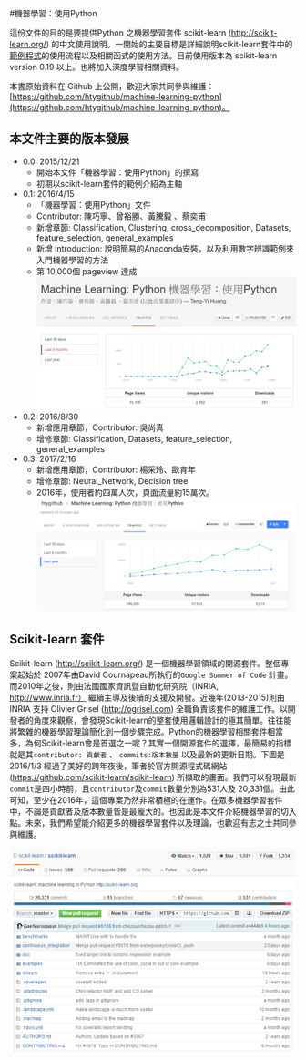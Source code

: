 #機器學習：使用Python

這份文件的目的是要提供Python 之機器學習套件 scikit-learn (http://scikit-learn.org/) 的中文使用說明。一開始的主要目標是詳細說明scikit-learn套件中的[範例程式](http://scikit-learn.org/stable/auto_examples/index.html )的使用流程以及相關函式的使用方法。目前使用版本為 scikit-learn version 0.19 以上。也將加入深度學習相關資料。


本書原始資料在 Github 上公開，歡迎大家共同參與維護： [https://github.com/htygithub/machine-learning-python](https://github.com/htygithub/machine-learning-python)。

## 本文件主要的版本發展
* 0.0: 2015/12/21
    * 開始本文件「機器學習：使用Python」的撰寫
    * 初期以scikit-learn套件的範例介紹為主軸
* 0.1: 2016/4/15
    * 「機器學習：使用Python」文件
    *  Contributor: 陳巧寧、曾裕勝、黃騰毅 、蔡奕甫
    *  新增章節: Classification, Clustering, cross_decomposition, Datasets, feature_selection, general_examples
    *  新增 introduction: 說明簡易的Anaconda安裝，以及利用數字辨識範例來入門機器學習的方法
    *  第 10,000個 pageview 達成
![](images/pg10000.PNG)
* 0.2: 2016/8/30
    *  新增應用章節，Contributor: 吳尚真
    *  增修章節: Classification, Datasets, feature_selection, general_examples
* 0.3: 2017/2/16
    *  新增應用章節，Contributor: 楊采玲、歐育年
    *  增修章節: Neural_Network, Decision tree
    *  2016年，使用者約四萬人次，頁面流量約15萬次。
![](images/2016year.PNG)
##  Scikit-learn 套件

Scikit-learn (http://scikit-learn.org/) 是一個機器學習領域的開源套件。整個專案起始於 2007年由David Cournapeau所執行的`Google Summer of Code` 計畫。而2010年之後，則由法國國家資訊暨自動化研究院（INRIA, http://www.inria.fr） 繼續主導及後續的支援及開發。近幾年(2013-2015)則由 INRIA 支持 Olivier Grisel (http://ogrisel.com) 全職負責該套件的維護工作。以開發者的角度來觀察，會發現Scikit-learn的整套使用邏輯設計的極其簡單。往往能將繁雜的機器學習理論簡化到一個步驟完成。Python的機器學習相關套件相當多，為何Scikit-learn會是首選之一呢？其實一個開源套件的選擇，最簡易的指標就是其`contributor: 貢獻者` 、 `commits:版本數量` 以及最新的更新日期。下圖是2016/1/3 經過了美好的跨年夜後，筆者於官方開源程式碼網站(https://github.com/scikit-learn/scikit-learn) 所擷取的畫面。我們可以發現最新`commit`是四小時前，且`contributor`及`commit`數量分別為531人及 20,331個。由此可知，至少在2016年，這個專案乃然非常積極的在運作。在眾多機器學習套件中，不論是貢獻者及版本數量皆是最龐大的。也因此是本文件介紹機器學習的切入點。未來，我們希望能介紹更多的機器學習套件以及理論，也歡迎有志之士共同參與維護。

![](images/sklearn_intro.PNG)
